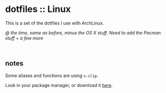 dotfiles :: Linux
=================

This is a set of the dotfiles I use with ArchLinux.

_@ the time, same as before, minus the OS X stuff. Need to add the Pacman stuff + a few more_

<br />

notes
-----

Some aliases and functions are using `x-clip`.

Look in your package manager, or download it [here][xclip].



<!-- Markdown: link & image defs -->
[xclip]: http://sourceforge.net/projects/xclip/ "xclip :: SourceForge"